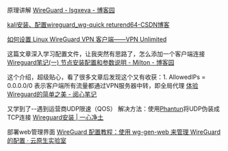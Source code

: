 

原理讲解
[WireGuard - lsgxeva - 博客园](https://www.cnblogs.com/lsgxeva/p/14105764.html)

[kali安装、配置wireguard\_wg-quick returend64-CSDN博客](https://blog.csdn.net/weixin_44471703/article/details/126963908)


[如何设置 Linux WireGuard VPN 客户端——VPN Unlimited](https://www.vpnunlimited.com/zh/help/manuals/wireguard/linux?srsltid=AfmBOor4ZKcYGN6IoKzmhjuoNBYtSW1zsN4sbHrGhtz5AjIKKFrkYhtm)


这篇文章深入学习配置文件，让我突然有思路了，怎么添加一个客户端连接
[Wireguard笔记(一) 节点安装配置和参数说明 - Milton - 博客园](https://www.cnblogs.com/milton/p/14178344.html)


这个介绍，超级贴心，看了很多文章后发现这个又有收获：1. AllowedIPs = 0.0.0.0/0 表示客户端所有流量都通过VPN服务器中转，即全局代理
[体验Wireguard的简单之美 - 阅心笔记](https://opswill.com/articles/wireguard-howtos.html)

又学到了--遇到运营商UDP限速（QOS）
解决方法：使用[Phantun](https://github.com/dndx/phantun)将UDP伪装成TCP连接
[Wireguard安装 | 一心净土](https://www.tanwen.net/blog/wireguard)

部署web管理界面
[WireGuard 配置教程：使用 wg-gen-web 来管理 WireGuard 的配置 · 云原生实验室](https://icloudnative.io/posts/configure-wireguard-using-wg-gen-web/)